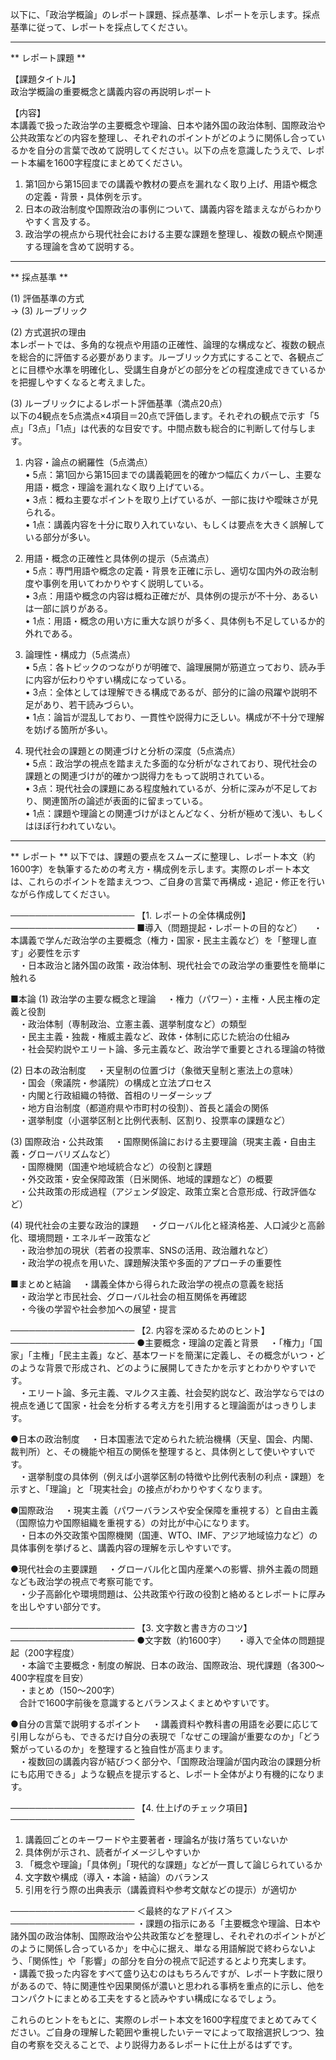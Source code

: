 以下に、「政治学概論」のレポート課題、採点基準、レポートを示します。採点基準に従って、レポートを採点してください。

---------------------------------------
** レポート課題 **

【課題タイトル】  
政治学概論の重要概念と講義内容の再説明レポート

【内容】  
本講義で扱った政治学の主要概念や理論、日本や諸外国の政治体制、国際政治や公共政策などの内容を整理し、それぞれのポイントがどのように関係し合っているかを自分の言葉で改めて説明してください。以下の点を意識したうえで、レポート本編を1600字程度にまとめてください。  
1. 第1回から第15回までの講義や教材の要点を漏れなく取り上げ、用語や概念の定義・背景・具体例を示す。  
2. 日本の政治制度や国際政治の事例について、講義内容を踏まえながらわかりやすく言及する。  
3. 政治学の視点から現代社会における主要な課題を整理し、複数の観点や関連する理論を含めて説明する。  

---------------------------------------
** 採点基準 **

(1) 評価基準の方式  
→ (3) ルーブリック

(2) 方式選択の理由  
本レポートでは、多角的な視点や用語の正確性、論理的な構成など、複数の観点を総合的に評価する必要があります。ルーブリック方式にすることで、各観点ごとに目標や水準を明確化し、受講生自身がどの部分をどの程度達成できているかを把握しやすくなると考えました。

(3) ルーブリックによるレポート評価基準（満点20点）  
以下の4観点を5点満点×4項目＝20点で評価します。それぞれの観点で示す「5点」「3点」「1点」は代表的な目安です。中間点数も総合的に判断して付与します。

1. 内容・論点の網羅性（5点満点）  
   • 5点：第1回から第15回までの講義範囲を的確かつ幅広くカバーし、主要な用語・概念・理論を漏れなく取り上げている。  
   • 3点：概ね主要なポイントを取り上げているが、一部に抜けや曖昧さが見られる。  
   • 1点：講義内容を十分に取り入れていない、もしくは要点を大きく誤解している部分が多い。

2. 用語・概念の正確性と具体例の提示（5点満点）  
   • 5点：専門用語や概念の定義・背景を正確に示し、適切な国内外の政治制度や事例を用いてわかりやすく説明している。  
   • 3点：用語や概念の内容は概ね正確だが、具体例の提示が不十分、あるいは一部に誤りがある。  
   • 1点：用語・概念の用い方に重大な誤りが多く、具体例も不足しているか的外れである。

3. 論理性・構成力（5点満点）  
   • 5点：各トピックのつながりが明確で、論理展開が筋道立っており、読み手に内容が伝わりやすい構成になっている。  
   • 3点：全体としては理解できる構成であるが、部分的に論の飛躍や説明不足があり、若干読みづらい。  
   • 1点：論旨が混乱しており、一貫性や説得力に乏しい。構成が不十分で理解を妨げる箇所が多い。

4. 現代社会の課題との関連づけと分析の深度（5点満点）  
   • 5点：政治学の視点を踏まえた多面的な分析がなされており、現代社会の課題との関連づけが的確かつ説得力をもって説明されている。  
   • 3点：現代社会の課題にある程度触れているが、分析に深みが不足しており、関連箇所の論述が表面的に留まっている。  
   • 1点：課題や理論との関連づけがほとんどなく、分析が極めて浅い、もしくはほぼ行われていない。  

---------------------------------------
** レポート **
以下では、課題の要点をスムーズに整理し、レポート本文（約1600字）を執筆するための考え方・構成例を示します。実際のレポート本文は、これらのポイントを踏まえつつ、ご自身の言葉で再構成・追記・修正を行いながら作成してください。

────────────────────
【1. レポートの全体構成例】
────────────────────
■導入（問題提起・レポートの目的など）
　・本講義で学んだ政治学の主要概念（権力・国家・民主主義など）を「整理し直す」必要性を示す  
　・日本政治と諸外国の政策・政治体制、現代社会での政治学の重要性を簡単に触れる

■本論
(1) 政治学の主要な概念と理論
　・権力（パワー）・主権・人民主権の定義と役割  
　・政治体制（専制政治、立憲主義、選挙制度など）の類型  
　・民主主義・独裁・権威主義など、政体・体制に応じた統治の仕組み  
　・社会契約説やエリート論、多元主義など、政治学で重要とされる理論の特徴  

(2) 日本の政治制度
　・天皇制の位置づけ（象徴天皇制と憲法上の意味）  
　・国会（衆議院・参議院）の構成と立法プロセス  
　・内閣と行政組織の特徴、首相のリーダーシップ  
　・地方自治制度（都道府県や市町村の役割）、首長と議会の関係  
　・選挙制度（小選挙区制と比例代表制、区割り、投票率の課題など）

(3) 国際政治・公共政策
　・国際関係論における主要理論（現実主義・自由主義・グローバリズムなど）  
　・国際機関（国連や地域統合など）の役割と課題  
　・外交政策・安全保障政策（日米関係、地域的課題など）の概要  
　・公共政策の形成過程（アジェンダ設定、政策立案と合意形成、行政評価など）

(4) 現代社会の主要な政治的課題
　・グローバル化と経済格差、人口減少と高齢化、環境問題・エネルギー政策など  
　・政治参加の現状（若者の投票率、SNSの活用、政治離れなど）  
　・政治学の視点を用いた、課題解決策や多面的アプローチの重要性

■まとめと結論
　・講義全体から得られた政治学の視点の意義を総括  
　・政治学と市民社会、グローバル社会の相互関係を再確認  
　・今後の学習や社会参加への展望・提言

────────────────────
【2. 内容を深めるためのヒント】
────────────────────
●主要概念・理論の定義と背景
　・「権力」「国家」「主権」「民主主義」など、基本ワードを簡潔に定義し、その概念がいつ・どのような背景で形成され、どのように展開してきたかを示すとわかりやすいです。  
　・エリート論、多元主義、マルクス主義、社会契約説など、政治学ならではの視点を通じて国家・社会を分析する考え方を引用すると理論面がはっきりします。  

●日本の政治制度
　・日本国憲法で定められた統治機構（天皇、国会、内閣、裁判所）と、その機能や相互の関係を整理すると、具体例として使いやすいです。  
　・選挙制度の具体例（例えば小選挙区制の特徴や比例代表制の利点・課題）を示すと、「理論」と「現実社会」の接点がわかりやすくなります。  

●国際政治
　・現実主義（パワーバランスや安全保障を重視する）と自由主義（国際協力や国際組織を重視する）の対比が中心になります。  
　・日本の外交政策や国際機関（国連、WTO、IMF、アジア地域協力など）の具体事例を挙げると、講義内容の理解を示しやすいです。  

●現代社会の主要課題
　・グローバル化と国内産業への影響、排外主義の問題なども政治学の視点で考察可能です。  
　・少子高齢化や環境問題は、公共政策や行政の役割と絡めるとレポートに厚みを出しやすい部分です。  

────────────────────
【3. 文字数と書き方のコツ】
────────────────────
●文字数（約1600字）
　・導入で全体の問題提起（200字程度）  
　・本論で主要概念・制度の解説、日本の政治、国際政治、現代課題（各300～400字程度を目安）  
　・まとめ（150～200字）  
　合計で1600字前後を意識するとバランスよくまとめやすいです。  

●自分の言葉で説明するポイント
　・講義資料や教科書の用語を必要に応じて引用しながらも、できるだけ自分の表現で「なぜこの理論が重要なのか」「どう繋がっているのか」を整理すると独自性が高まります。  
　・複数回の講義内容が結びつく部分や、「国際政治理論が国内政治の課題分析にも応用できる」ような観点を提示すると、レポート全体がより有機的になります。  

────────────────────
【4. 仕上げのチェック項目】
────────────────────
1) 講義回ごとのキーワードや主要著者・理論名が抜け落ちていないか  
2) 具体例が示され、読者がイメージしやすいか  
3) 「概念や理論」「具体例」「現代的な課題」などが一貫して論じられているか  
4) 文字数や構成（導入・本論・結論）のバランス  
5) 引用を行う際の出典表示（講義資料や参考文献などの提示）が適切か  

────────────────────
＜最終的なアドバイス＞
────────────────────
・課題の指示にある「主要概念や理論、日本や諸外国の政治体制、国際政治や公共政策などを整理し、それぞれのポイントがどのように関係し合っているか」を中心に据え、単なる用語解説で終わらないよう、「関係性」や「影響」の部分を自分の視点で記述するとより充実します。  
・講義で扱った内容をすべて盛り込むのはもちろんですが、レポート字数に限りがあるので、特に関連性や因果関係が濃いと思われる事柄を重点的に示し、他をコンパクトにまとめる工夫をすると読みやすい構成になるでしょう。  

これらのヒントをもとに、実際のレポート本文を1600字程度でまとめてみてください。ご自身の理解した範囲や重視したいテーマによって取捨選択しつつ、独自の考察を交えることで、より説得力あるレポートに仕上がるはずです。

